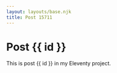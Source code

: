 ```yaml
---
layout: layouts/base.njk
title: Post 15711
---
```


# Post {{ id }}

This is post {{ id }} in my Eleventy project.
